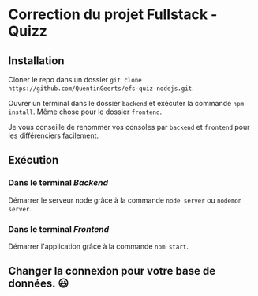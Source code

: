 # Correction du projet Fullstack - Quizz

## Installation

Cloner le repo dans un dossier `git clone https://github.com/QuentinGeerts/efs-quiz-nodejs.git`.

Ouvrer un terminal dans le dossier `backend` et exécuter la commande `npm install`.
Même chose pour le dossier `frontend`.

Je vous conseille de renommer vos consoles par `backend` et `frontend` pour les différenciers facilement.

## Exécution

### Dans le terminal _Backend_
Démarrer le serveur node grâce à la commande `node server` ou `nodemon server`.


### Dans le terminal _Frontend_
Démarrer l'application grâce à la commande `npm start`.

## Changer la connexion pour votre base de données. 😃
